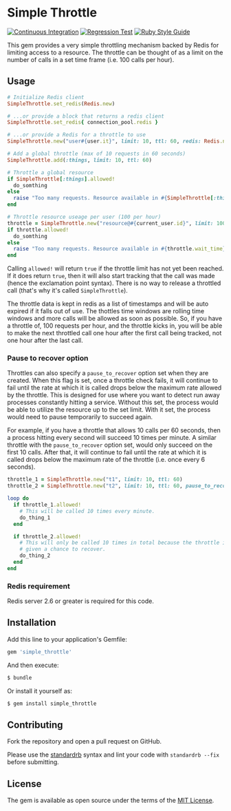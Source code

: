 # Simple Throttle

[![Continuous Integration](https://github.com/bdurand/simple_throttle/actions/workflows/continuous_integration.yml/badge.svg)](https://github.com/bdurand/simple_throttle/actions/workflows/continuous_integration.yml)
[![Regression Test](https://github.com/bdurand/simple_throttle/actions/workflows/regression_test.yml/badge.svg)](https://github.com/bdurand/simple_throttle/actions/workflows/regression_test.yml)
[![Ruby Style Guide](https://img.shields.io/badge/code_style-standard-brightgreen.svg)](https://github.com/testdouble/standard)

This gem provides a very simple throttling mechanism backed by Redis for limiting access to a resource. The throttle can be thought of as a limit on the number of calls in a set time frame (i.e. 100 calls per hour).

## Usage

```ruby
# Initialize Redis client
SimpleThrottle.set_redis(Redis.new)

# ...or provide a block that returns a redis client
SimpleThrottle.set_redis{ connection_pool.redis }

# ...or provide a Redis for a throttle to use
SimpleThrottle.new("user#{user.it}", limit: 10, ttl: 60, redis: Redis.new)

# Add a global throttle (max of 10 requests in 60 seconds)
SimpleThrottle.add(:things, limit: 10, ttl: 60)

# Throttle a global resource
if SimpleThrottle[:things].allowed!
  do_somthing
else
  raise "Too many requests. Resource available in #{SimpleThrottle[:things].wait_time} seconds"
end

# Throttle resource useage per user (100 per hour)
throttle = SimpleThrottle.new("resource@#{current_user.id}", limit: 100, ttl: 3600)
if throttle.allowed!
  do_somthing
else
  raise "Too many requests. Resource available in #{throttle.wait_time} seconds"
end
```

Calling `allowed!` will return `true` if the throttle limit has not yet been reached. If it does return `true`, then it will also start tracking that the call was made (hence the exclamation point syntax). There is no way to release a throttled call (that's why it's called `SimpleThrottle`).

The throttle data is kept in redis as a list of timestamps and will be auto expired if it falls out of use. The thottles time windows are rolling time windows and more calls will be allowed as soon as possible. So, if you have a throttle of, 100 requests per hour, and the throttle kicks in, you will be able to make the next throttled call one hour after the first call being tracked, not one hour after the last call.

### Pause to recover option

Throttles can also specify a `pause_to_recover` option set when they are created. When this flag is set, once a throttle check fails, it will continue to fail until the rate at which it is called drops below the maximum rate allowed by the throttle. This is designed for use where you want to detect run away processes constantly hitting a service. Without this set, the process would be able to utilize the resource up to the set limit. With it set, the process would need to pause temporarily to succeed again.

For example, if you have a throttle that allows 10 calls per 60 seconds, then a process hitting every second will succeed 10 times per minute. A similar throttle with the `pause_to_recover` option set, would only succeed on the first 10 calls. After that, it will continue to fail until the rate at which it is called drops below the maximum rate of the throttle (i.e. once every 6 seconds).

```ruby
throttle_1 = SimpleThrottle.new("t1", limit: 10, ttl: 60)
throttle_2 = SimpleThrottle.new("t2", limit: 10, ttl: 60, pause_to_recover: true)

loop do
  if throttle_1.allowed!
    # This will be called 10 times every minute.
    do_thing_1
  end

  if throttle_2.allowed!
    # This will only be called 10 times in total because the throttle is never
    # given a chance to recover.
    do_thing_2
  end
end
```

### Redis requirement

Redis server 2.6 or greater is required for this code.

## Installation

Add this line to your application's Gemfile:

```ruby
gem 'simple_throttle'
```

And then execute:
```bash
$ bundle
```

Or install it yourself as:
```bash
$ gem install simple_throttle
```

## Contributing

Fork the repository and open a pull request on GitHub.

Please use the [standardrb](https://github.com/testdouble/standard) syntax and lint your code with `standardrb --fix` before submitting.

## License

The gem is available as open source under the terms of the [MIT License](https://opensource.org/licenses/MIT).
